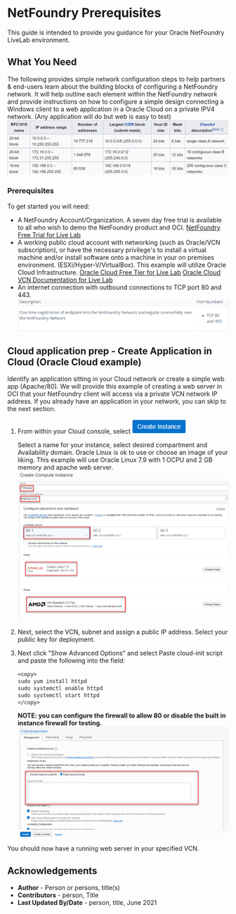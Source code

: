 
# NetFoundry Prerequisites

This guide is intended to provide you guidance for your Oracle NetFoundry LiveLab environment. 

## What You Need

The following provides simple network configuration steps to help partners & end-users learn about the building blocks of configuring a NetFoundry network.  It will help outline each element within the NetFoundry network and provide instructions on how to configure a simple design connecting a Windows client to a web application in a Oracle Cloud on a private IPV4 network. (Any application will do but web is easy to test)
![](./images/rfc1918.png " ")

### Prerequisites

To get started you will need:

- A NetFoundry Account/Organization. A seven day free trial is available to all who wish to demo the NetFoundry product and OCI.
	[NetFoundry Free Trial for Live Lab](https://nfconsole.io/signup)
- A working public cloud account with networking (such as Oracle/VCN subscription), or have the necessary privilege's to install a virtual machine and/or install software onto a machine in your on premises environment. (ESXi/Hyper-V/VirtualBox). This example will utilize Oracle Cloud Infrastructure.
	[Oracle Cloud Free Tier for Live Lab](https://www.oracle.com/cloud/free/)
	[Oracle Cloud VCN Documentation for Live Lab](https://docs.oracle.com/en-us/iaas/Content/GSG/Tasks/creatingnetwork.htm)
- An internet connection with outbound connections to TCP port 80 and 443.
	![](./images/diag.5.png " ")

## Cloud application prep - Create Application in Cloud (Oracle Cloud example)

Identify an application sitting in your Cloud network or create a simple web app (Apache/80). We will provide this example of creating a web server in OCI that your NetFoundry client will access via a private VCN network IP address. If you already have an application in your network, you can skip to the next section.

1. From within your Cloud console, select 
	![](./images/diag1.5.png " ")
   
	Select a name for your instance, select desired compartment and Availability domain. Oracle Linux is ok to use or choose an image of your liking. This example will use Oracle Linux 7.9 with 1 OCPU and 2 GB memory and apache web server.
	![](./images/diag2.png " ")

2. Next, select the VCN, subnet and assign a public IP address.  Select your public key for deployment.

3. Next click "Show Advanced Options" and select Paste cloud-init script and paste the following into the field:
	````
	<copy>
	sudo yum install httpd
	sudo systemctl enable httpd
	sudo systemctl start httpd
	</copy>
	````
	**NOTE: you can configure the firewall to allow 80 or disable the built in instance firewall for testing.**
	![](./images/diag3.png " ")

You should now have a running web server in your specified VCN.

## Acknowledgements
* **Author** - Person or persons, title(s)
* **Contributors** -  person, Title
* **Last Updated By/Date** - person, title,  June 2021


